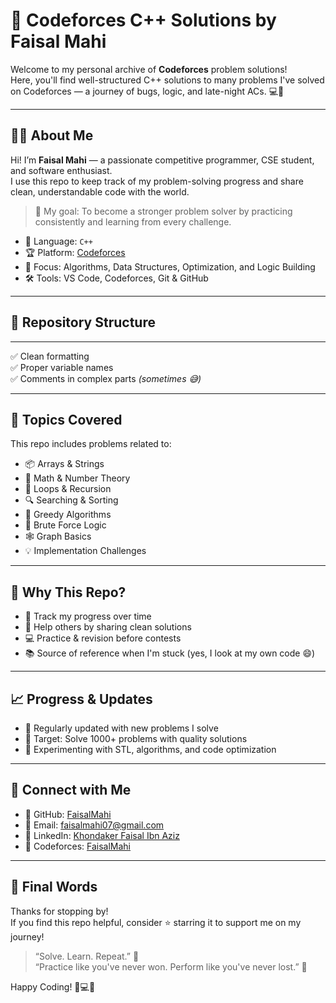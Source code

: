 # 🚀 Codeforces C++ Solutions by Faisal Mahi

Welcome to my personal archive of **Codeforces** problem solutions!  
Here, you'll find well-structured C++ solutions to many problems I've solved on Codeforces — a journey of bugs, logic, and late-night ACs. 💻🌙

---

## 👨‍💻 About Me

Hi! I’m **Faisal Mahi** — a passionate competitive programmer, CSE student, and software enthusiast.  
I use this repo to keep track of my problem-solving progress and share clean, understandable code with the world.

> 🏁 My goal: To become a stronger problem solver by practicing consistently and learning from every challenge.

- 🧠 Language: `C++`
- 🏆 Platform: [Codeforces](https://codeforces.com/profile/FaisalMahi)
- 📍 Focus: Algorithms, Data Structures, Optimization, and Logic Building
- 🛠️ Tools: VS Code, Codeforces, Git & GitHub

---

## 📁 Repository Structure

---

✅ Clean formatting  
✅ Proper variable names  
✅ Comments in complex parts *(sometimes 😅)*

---

## 🧩 Topics Covered

This repo includes problems related to:

- 📦 Arrays & Strings
- 📐 Math & Number Theory
- 🔁 Loops & Recursion
- 🔍 Searching & Sorting
- 🎯 Greedy Algorithms
- 🧠 Brute Force Logic
- 🕸️ Graph Basics
- 💡 Implementation Challenges

---

## 🌟 Why This Repo?

- 🔄 Track my progress over time
- 💬 Help others by sharing clean solutions
- 💻 Practice & revision before contests
- 📚 Source of reference when I'm stuck (yes, I look at my own code 😄)

---

## 📈 Progress & Updates

- 💪 Regularly updated with new problems I solve
- 🎯 Target: Solve 1000+ problems with quality solutions
- 🧪 Experimenting with STL, algorithms, and code optimization

---

## 🤝 Connect with Me

- 🔗 GitHub: [FaisalMahi](https://github.com/FaisalMahi)
- 📧 Email: faisalmahi07@gmail.com
- 💼 LinkedIn: [Khondaker Faisal Ibn Aziz](https://www.linkedin.com/in/khondakerfaisalibnaziz/)
- 💬 Codeforces: [FaisalMahi](https://codeforces.com/profile/FaisalMahi)

---

## 🙌 Final Words

Thanks for stopping by!  
If you find this repo helpful, consider ⭐ starring it to support me on my journey!

> “Solve. Learn. Repeat.” 🔁  
> “Practice like you've never won. Perform like you've never lost.” 🚀

Happy Coding! 🧠💻🔥



